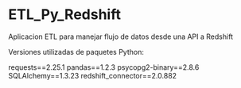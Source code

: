 # ETL_Py_Redshift

Aplicacion ETL para manejar flujo de datos desde una API a Redshift

Versiones utilizadas de paquetes Python:

requests==2.25.1
pandas==1.2.3
psycopg2-binary==2.8.6
SQLAlchemy==1.3.23
redshift_connector==2.0.882
